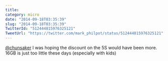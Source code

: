 ```yaml
---
title: 
category: micro
date: "2014-09-18T03:35:39"
slug: "2014-09-18T03:35:39"
TwitterId: "512444815976325121"
TweetUrl: "https://twitter.com/mark_philpot/status/512444815976325121"
---
```


[@chunsaker](https://twitter.com/chunsaker) I was hoping the discount on the 5S
would have been more. 16GB is just too little these days (especially with kids)
